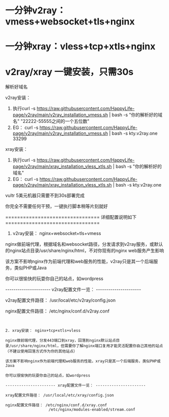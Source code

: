 # 一分钟v2ray：vmess+websocket+tls+nginx
# 一分钟xray：vless+tcp+xtls+nginx
# v2ray/xray 一键安装，只需30s

解析好域名

v2ray安装：
1. 执行curl -s https://raw.githubusercontent.com/HappyLife-page/v2ray/main/v2ray_installation_vmess.sh | bash -s "你的解析好的域名" "22222-55555之间的一个五位数"
2. EG： curl -s https://raw.githubusercontent.com/HappyLife-page/v2ray/main/v2ray_installation_vmess.sh | bash -s kty.v2ray.one 33299

xray安装：
1. 执行curl -s https://raw.githubusercontent.com/HappyLife-page/v2ray/main/xray_installation_vless_xtls.sh | bash -s "你的解析好的域名"
2. EG： curl -s https://raw.githubusercontent.com/HappyLife-page/v2ray/main/xray_installation_vless_xtls.sh | bash -s kty.v2ray.one

vultr 5美元机器只需要不到30s部署完成

你完全不需要任何干预，一键执行脚本稍等片刻就好

================================ 详细配置说明如下 ================================

1. v2ray安装：  nginx+websocket+tls+vmess

nginx做前端代理，根据域名和websocket路径，分发请求到v2ray服务，或默认的nginx站点目录/usr/share/nginx/html，不对你现有的nginx web服务产生影响

该方案不影响nginx作为前端代理和web服务的性能，v2ray只是其一个后端服务，类似PHP或Java

你可以很愉快的玩耍你自己的站点，如wordpress

---------------------- v2ray配置文件一览： ----------------------

v2ray配置文件路径： /usr/local/etc/v2ray/config.json

nginx配置文件路径： /etc/nginx/conf.d/v2ray.conf


~~~~~~~~~~~~~~~~~~~~~~~~~~~~~~~~~~~~~~~~~~~~~~~~~~~~~~~~~~~~~~~~~~~~~~~~~


2. xray安装： nginx+tcp+xtls+vless

nginx做前端代理，分发443端口到xray，回落到nginx默认站点目录/usr/share/nginx/html，但需要你了解nginx端口复用才能灵活配置你自己其他的站点（不建议使用回落方式作为你的其他站点）

该方案不影响nginx作为前端代理和web服务的性能，xray只是其一个后端服务，类似PHP或Java

你可以很愉快的玩耍你自己的站点，如wordpress

---------------------- xray配置文件一览： ----------------------

xray配置文件路径： /usr/local/etc/xray/config.json

nginx配置文件路径： /etc/nginx/conf.d/xray.conf
                   /etc/nginx/modules-enabled/stream.conf
